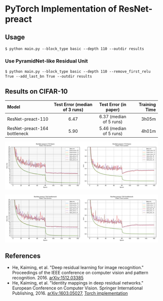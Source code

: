 # PyTorch Implementation of ResNet-preact

## Usage

```
$ python main.py --block_type basic --depth 110 --outdir results
```

### Use PyramidNet-like Residual Unit

```
$ python main.py --block_type basic --depth 110 --remove_first_relu True --add_last_bn True --outdir results
```

## Results on CIFAR-10

| Model                        | Test Error (median of 3 runs) | Test Error (in paper)   | Training Time |
|:-----------------------------|:-----------------------------:|:-----------------------:|--------------:|
| ResNet-preact-110            | 6.47                          | 6.37 (median of 5 runs) |   3h05m       |
| ResNet-preact-164 bottleneck | 5.90                          | 5.46 (median of 5 runs) |   4h01m       |

![](figures/ResNet-preact-110_basic.png)

![](figures/ResNet-preact-164_bottleneck.png)

## References

* He, Kaiming, et al. "Deep residual learning for image recognition." Proceedings of the IEEE conference on computer vision and pattern recognition. 2016. [arXiv:1512.03385]( https://arxiv.org/abs/1512.03385 )
* He, Kaiming, et al. "Identity mappings in deep residual networks." European Conference on Computer Vision. Springer International Publishing, 2016. [arXiv:1603.05027]( https://arxiv.org/abs/1603.05027 ), [Torch implementation]( https://github.com/KaimingHe/resnet-1k-layers )


